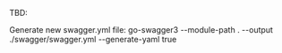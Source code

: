 TBD:

Generate new swagger.yml file: go-swagger3 --module-path . --output ./swagger/swagger.yml --generate-yaml true
